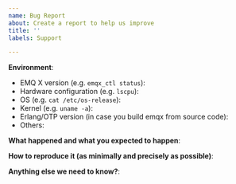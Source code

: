 ```yaml
---
name: Bug Report
about: Create a report to help us improve
title: ''
labels: Support

---
```


<!-- Please use this template while reporting a bug and provide as much info as possible. Thanks!-->
<!-- 请使用英文描述问题 -->

**Environment**:

- EMQ X version (e.g. `emqx_ctl status`): 
- Hardware configuration (e.g. `lscpu`):
- OS (e.g. `cat /etc/os-release`):
- Kernel (e.g. `uname -a`):
- Erlang/OTP version (in case you build emqx from source code): 
- Others:

**What happened and what you expected to happen**:

**How to reproduce it (as minimally and precisely as possible)**:

**Anything else we need to know?**:
